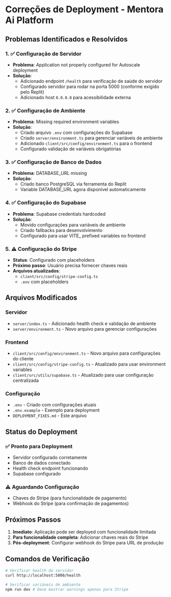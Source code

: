 # Correções de Deployment - Mentora Ai Platform

## Problemas Identificados e Resolvidos

### 1. ✅ Configuração de Servidor
- **Problema**: Application not properly configured for Autoscale deployment
- **Solução**: 
  - Adicionado endpoint `/health` para verificação de saúde do servidor
  - Configurado servidor para rodar na porta 5000 (conforme exigido pelo Replit)
  - Adicionado host `0.0.0.0` para acessibilidade externa

### 2. ✅ Configuração de Ambiente
- **Problema**: Missing required environment variables
- **Solução**:
  - Criado arquivo `.env` com configurações do Supabase
  - Criado `server/environment.ts` para gerenciar variáveis de ambiente
  - Adicionado `client/src/config/environment.ts` para o frontend
  - Configurado validação de variáveis obrigatórias

### 3. ✅ Configuração de Banco de Dados
- **Problema**: DATABASE_URL missing
- **Solução**:
  - Criado banco PostgreSQL via ferramenta do Replit
  - Variable DATABASE_URL agora disponível automaticamente

### 4. ✅ Configuração do Supabase
- **Problema**: Supabase credentials hardcoded
- **Solução**:
  - Movido configurações para variáveis de ambiente
  - Criado fallbacks para desenvolvimento
  - Configurado para usar VITE_ prefixed variables no frontend

### 5. ⚠️ Configuração do Stripe
- **Status**: Configurado com placeholders
- **Próximo passo**: Usuário precisa fornecer chaves reais
- **Arquivos atualizados**:
  - `client/src/config/stripe-config.ts`
  - `.env` com placeholders

## Arquivos Modificados

### Servidor
- `server/index.ts` - Adicionado health check e validação de ambiente
- `server/environment.ts` - Novo arquivo para gerenciar configurações

### Frontend  
- `client/src/config/environment.ts` - Novo arquivo para configurações do cliente
- `client/src/config/stripe-config.ts` - Atualizado para usar environment variables
- `client/src/utils/supabase.ts` - Atualizado para usar configuração centralizada

### Configuração
- `.env` - Criado com configurações atuais
- `.env.example` - Exemplo para deployment
- `DEPLOYMENT_FIXES.md` - Este arquivo

## Status do Deployment

### ✅ Pronto para Deployment
- Servidor configurado corretamente
- Banco de dados conectado
- Health check endpoint funcionando
- Supabase configurado

### ⚠️ Aguardando Configuração
- Chaves do Stripe (para funcionalidade de pagamento)
- Webhook do Stripe (para confirmação de pagamentos)

## Próximos Passos

1. **Imediato**: Aplicação pode ser deployed com funcionalidade limitada
2. **Para funcionalidade completa**: Adicionar chaves reais do Stripe
3. **Pós-deployment**: Configurar webhook do Stripe para URL de produção

## Comandos de Verificação

```bash
# Verificar health do servidor
curl http://localhost:5000/health

# Verificar variáveis de ambiente
npm run dev # Deve mostrar warnings apenas para Stripe
```